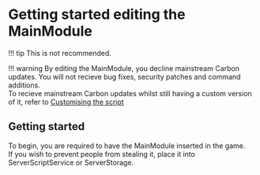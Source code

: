 # Getting started editing the MainModule 

!!! tip
    This is not recommended.

!!! warning
    By editing the MainModule, you decline mainstream Carbon updates. You will not recieve bug fixes, security patches and command additions.  
    To recieve mainstream Carbon updates whilst still having a custom version of it, refer to [Customising the script](index.md#customising-the-script-code-modification)

## Getting started
To begin, you are required to have the MainModule inserted in the game.   
If you wish to prevent people from stealing it, place it into ServerScriptService or ServerStorage.